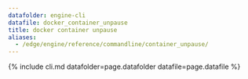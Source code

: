 ```yaml
---
datafolder: engine-cli
datafile: docker_container_unpause
title: docker container unpause
aliases:
  - /edge/engine/reference/commandline/container_unpause/
---
```

<!--
This page is automatically generated from Docker's source code. If you want to
suggest a change to the text that appears here, open a ticket or pull request
in the source repository on GitHub:

https://github.com/docker/cli
-->

{% include cli.md datafolder=page.datafolder datafile=page.datafile %}
